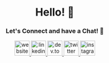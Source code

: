 <h1 align="center">Hello! 👋</h1>
<h3 align="center">Let's Connect and have a Chat! 💬</h3>

<p align="center">
  <a href="https://yourwebsite.com" target="_blank">
    <img src="https://img.icons8.com/ios-filled/50/000000/internet.png" alt="website" width="40"/>
  </a>
  <a href="https://linkedin.com/in/tuusuario" target="_blank">
    <img src="https://img.icons8.com/ios-filled/50/000000/linkedin.png" alt="linkedin" width="40"/>
  </a>
  <a href="https://dev.to/tuusuario" target="_blank">
    <img src="https://img.icons8.com/windows/32/000000/dev.png" alt="dev.to" width="40"/>
  </a>
  <a href="https://twitter.com/tuusuario" target="_blank">
    <img src="https://img.icons8.com/ios-filled/50/000000/twitter.png" alt="twitter" width="40"/>
  </a>
  <a href="https://instagram.com/tuusuario" target="_blank">
    <img src="https://img.icons8.com/ios-filled/50/000000/instagram-new.png" alt="instagram" width="40"/>
  </a>
</p>
<!--
**JonyOner/JonyOner** is a ✨ _special_ ✨ repository because its `README.md` (this file) appears on your GitHub profile.

Here are some ideas to get you started:

- 🔭 I’m currently working on ...
- 🌱 I’m currently learning ...
- 👯 I’m looking to collaborate on ...
- 🤔 I’m looking for help with ...
- 💬 Ask me about ...
- 📫 How to reach me: ...
- 😄 Pronouns: ...
- ⚡ Fun fact: ...
-->
